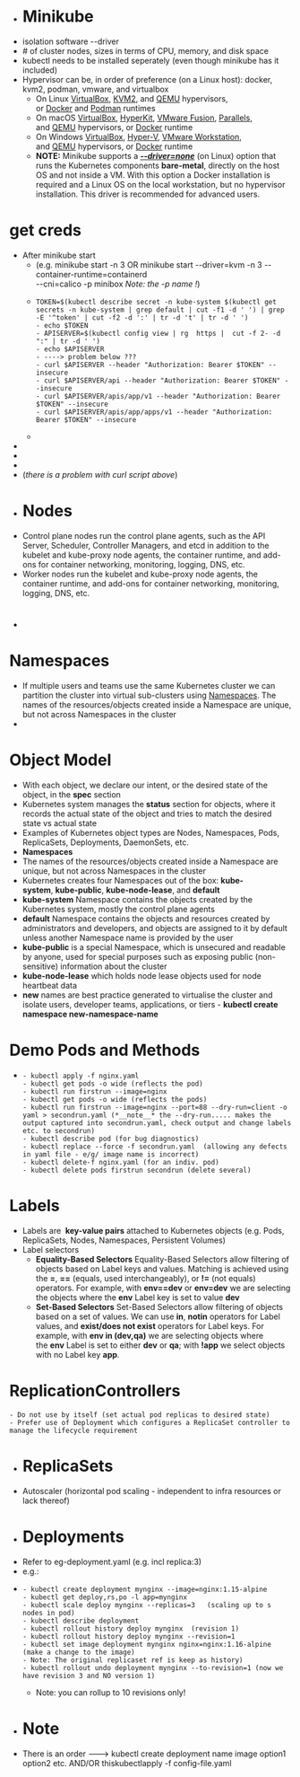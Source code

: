 - # Minikube
- isolation software --driver
- \# of cluster nodes, sizes in terms of CPU, memory, and disk space
- kubectl needs to be installed seperately (even though minikube has it included)
- Hypervisor can be, in order of preference (on a Linux host): docker, kvm2, podman, vmware, and virtualbox
	- On Linux [VirtualBox](https://www.virtualbox.org/wiki/Downloads), [KVM2](https://www.linux-kvm.org/page/Main_Page), and [QEMU](https://www.qemu.org/) hypervisors, or [Docker](https://docs.docker.com/engine/install/) and [Podman](https://podman.io/getting-started/installation.html) runtimes
	- On macOS [VirtualBox](https://www.virtualbox.org/wiki/Downloads), [HyperKit](https://github.com/moby/hyperkit), [VMware Fusion](http://www.vmware.com/products/fusion.html), [Parallels](https://www.parallels.com/), and [QEMU](https://www.qemu.org/) hypervisors, or [Docker](https://docs.docker.com/desktop/mac/install/) runtime
	- On Windows [VirtualBox](https://www.virtualbox.org/wiki/Downloads), [Hyper-V](https://docs.microsoft.com/en-us/virtualization/hyper-v-on-windows/quick-start/enable-hyper-v), [VMware Workstation](https://www.vmware.com/in/products/workstation-pro/workstation-pro-evaluation.html), and [QEMU](https://www.qemu.org/) hypervisors, or [Docker](https://docs.docker.com/desktop/windows/install/) runtime
	- **NOTE:** Minikube supports a ***[--driver=none](https://minikube.sigs.k8s.io/docs/drivers/none/)*** (on Linux) option that runs the Kubernetes components **bare-metal**, directly on the host OS and not inside a VM. With this option a Docker installation is required and a Linux OS on the local workstation, but no hypervisor installation. This driver is recommended for advanced users.
# get creds
- After minikube start
	- (e.g. minikube start -n 3    OR   minikube start --driver=kvm -n 3 --container-runtime=containerd \
	    --cni=calico -p minibox  *Note: the -p name !*)
	- ```
	  TOKEN=$(kubectl describe secret -n kube-system $(kubectl get secrets -n kube-system | grep default | cut -f1 -d ' ') | grep -E '^token' | cut -f2 -d ':' | tr -d 't' | tr -d ' ')
	  - echo $TOKEN
	  - APISERVER=$(kubectl config view | rg  https |  cut -f 2- -d ":" | tr -d ' ')
	  - echo $APISERVER
	  - ----> problem below ???
	  - curl $APISERVER --header "Authorization: Bearer $TOKEN" --insecure
	  - curl $APISERVER/api --header "Authorization: Bearer $TOKEN" --insecure
	  - curl $APISERVER/apis/app/v1 --header "Authorization: Bearer $TOKEN" --insecure
	  - curl $APISERVER/apis/app/apps/v1 --header "Authorization: Bearer $TOKEN" --insecure
	  ```
	-
-
-
-
- (*there is a problem with curl script above*)
- # Nodes
- Control plane nodes run the control plane agents, such as the API Server, Scheduler, Controller Managers, and etcd in addition to the kubelet and kube-proxy node agents, the container runtime, and add-ons for container networking, monitoring, logging, DNS, etc.
- Worker nodes run the kubelet and kube-proxy node agents, the container runtime, and add-ons for container networking, monitoring, logging, DNS, etc.
- #
# Namespaces
- If multiple users and teams use the same Kubernetes cluster we can partition the cluster into virtual sub-clusters using [Namespaces](https://kubernetes.io/docs/concepts/overview/working-with-objects/namespaces/). The names of the resources/objects created inside a Namespace are unique, but not across Namespaces in the cluster
-
# Object Model
- With each object, we declare our intent, or the desired state of the object, in the **spec** section
- Kubernetes system manages the **status** section for objects, where it records the actual state of the object and tries to match the desired state vs actual state
- Examples of Kubernetes object types are Nodes, Namespaces, Pods, ReplicaSets, Deployments, DaemonSets, etc.
- **Namespaces**
- The names of the resources/objects created inside a Namespace are unique, but not across Namespaces in the cluster
- Kubernetes creates four Namespaces out of the box: **kube-system**, **kube-public**, **kube-node-lease**, and **default**
- **kube-system** Namespace contains the objects created by the Kubernetes system, mostly the control plane agents
- **default** Namespace contains the objects and resources created by administrators and developers, and objects are assigned to it by default unless another Namespace name is provided by the user
- **kube-public** is a special Namespace, which is unsecured and readable by anyone, used for special purposes such as exposing public (non-sensitive) information about the cluster
- **kube-node-lease** which holds node lease objects used for node heartbeat data
- **new** names are best practice generated to virtualise the cluster and isolate users, developer teams, applications, or tiers - **kubectl create namespace new-namespace-name**
# Demo Pods and Methods
- ```
  - kubectl apply -f nginx.yaml
  - kubectl get pods -o wide (reflects the pod)
  - kubectl run firstrun --image=nginx
  - kubectl get pods -o wide (reflects the pods)
  - kubectl run firstrun --image=nginx --port=88 --dry-run=client -o yaml > secondrun.yaml (*__note__* the --dry-run..... makes the output captured into secondrun.yaml, check output and change labels etc. to secondrun)
  - kubectl describe pod (for bug diagnostics)
  - kubectl replace --force -f secondrun.yaml  (allowing any defects in yaml file - e/g/ image name is incorrect)
  - kubectl delete-f nginx.yaml (for an indiv. pod)
  - kubectl delete pods firstrun secondrun (delete several)
  ```
# Labels
- Labels are  **key-value pairs** attached to Kubernetes objects (e.g. Pods, ReplicaSets, Nodes, Namespaces, Persistent Volumes)
- Label selectors
	- **Equality-Based Selectors**
	  Equality-Based Selectors allow filtering of objects based on Label keys and values. Matching is achieved using the **=**, **==** (equals, used interchangeably), or **!=** (not equals) operators. For example, with **env==dev** or **env=dev** we are selecting the objects where the **env** Label key is set to value **dev**
	- **Set-Based Selectors**
	  Set-Based Selectors allow filtering of objects based on a set of values. We can use **in**, **notin** operators for Label values, and **exist/does not exist** operators for Label keys. For example, with **env in (dev,qa)** we are selecting objects where the **env** Label is set to either **dev** or **qa**; with **!app** we select objects with no Label key **app**.
# ReplicationControllers
	- Do not use by itself (set actual pod replicas to desired state)
	- Prefer use of Deployment which configures a ReplicaSet controller to manage the lifecycle requirement
- # ReplicaSets
- Autoscaler (horizontal pod scaling - independent to infra resources or lack thereof)
- # Deployments
- Refer to eg-deployment.yaml (e.g. incl replica:3)
- e.g.:
- ```
  - kubectl create deployment mynginx --image=nginx:1.15-alpine
  - kubectl get deploy,rs,po -l app=mynginx
  - kubectl scale deploy mynginx --replicas=3   (scaling up to s nodes in pod)
  - kubectl describe deployment
  - kubectl rollout history deploy mynginx  (revision 1)
  - kubectl rollout history deploy mynginx --revision=1
  - kubectl set image deployment mynginx nginx=nginx:1.16-alpine  (make a change to the image)
  - Note: The original replicaset ref is keep as history)
  - kubectl rollout undo deployment mynginx --to-revision=1 (now we have revision 3 and NO version 1)
  ```
	- Note: you can rollup to 10 revisions only!
- # Note
- There is an order ---> kubectl create deployment name image option1 option2 etc. AND/OR thiskubectlapply -f config-file.yaml
